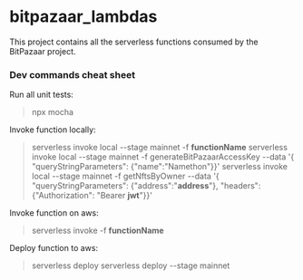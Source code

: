 # bitpazaar_lambdas
This project contains all the serverless functions consumed by the BitPazaar project.
### Dev commands cheat sheet
Run all unit tests:
> npx mocha

Invoke function locally:
> serverless invoke local --stage mainnet -f __functionName__
> serverless invoke local --stage mainnet -f generateBitPazaarAccessKey --data '{ "queryStringParameters": {"name":"Namethon"}}'
> serverless invoke local --stage mainnet -f getNftsByOwner --data '{ "queryStringParameters": {"address":"__address__"}, "headers": {"Authorization": "Bearer __jwt__"}}'

Invoke function on aws:
> serverless invoke -f __functionName__

Deploy function to aws:
> serverless deploy
> serverless deploy --stage mainnet
